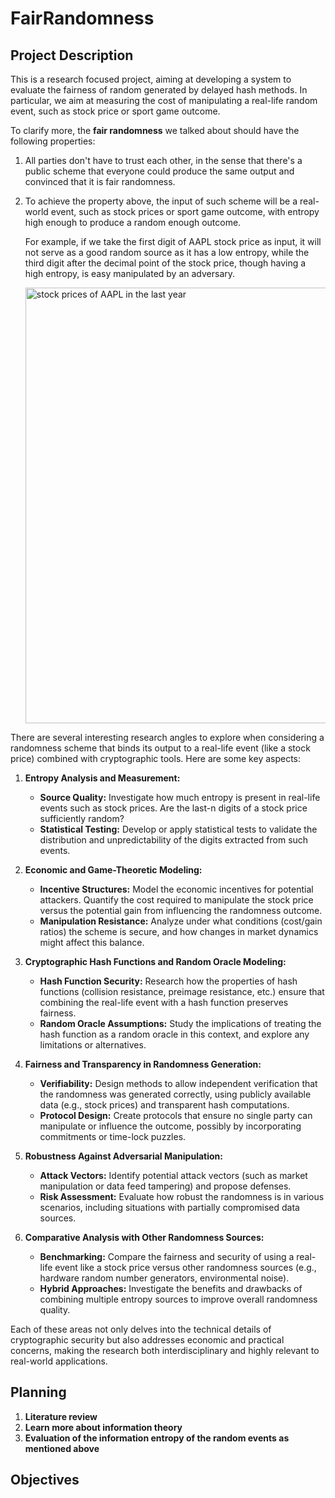 # FairRandomness

## Project Description
This is a research focused project, aiming at developing a system to evaluate the fairness of random generated by delayed hash methods. In particular, we aim at measuring the cost of manipulating a real-life random event, such as stock price or sport game outcome.

To clarify more, the **fair randomness** we talked about should have the following properties:

1. All parties don't have to trust each other, in the sense that there's a public scheme that everyone could produce the same output and convinced that it is fair randomness.
2. To achieve the property above, the input of such scheme will be a real-world event, such as stock prices or sport game outcome, with entropy high enough to produce a random enough outcome.

   For example, if we take the first digit of AAPL stock price as input, it will not serve as a good random source as it has a low entropy, while the third digit after the decimal point of the stock price, though having a high entropy, is easy manipulated by an adversary. 

   <img width="697" alt="stock prices of AAPL in the last year" src="https://github.com/user-attachments/assets/260ab014-673b-41e1-9092-e75c026fa354" />


There are several interesting research angles to explore when considering a randomness scheme that binds its output to a real-life event (like a stock price) combined with cryptographic tools. Here are some key aspects:

1. **Entropy Analysis and Measurement:**  
   - **Source Quality:** Investigate how much entropy is present in real-life events such as stock prices. Are the last-n digits of a stock price sufficiently random?  
   - **Statistical Testing:** Develop or apply statistical tests to validate the distribution and unpredictability of the digits extracted from such events.

2. **Economic and Game-Theoretic Modeling:**  
   - **Incentive Structures:** Model the economic incentives for potential attackers. Quantify the cost required to manipulate the stock price versus the potential gain from influencing the randomness outcome.  
   - **Manipulation Resistance:** Analyze under what conditions (cost/gain ratios) the scheme is secure, and how changes in market dynamics might affect this balance.

3. **Cryptographic Hash Functions and Random Oracle Modeling:**  
   - **Hash Function Security:** Research how the properties of hash functions (collision resistance, preimage resistance, etc.) ensure that combining the real-life event with a hash function preserves fairness.  
   - **Random Oracle Assumptions:** Study the implications of treating the hash function as a random oracle in this context, and explore any limitations or alternatives.

4. **Fairness and Transparency in Randomness Generation:**  
   - **Verifiability:** Design methods to allow independent verification that the randomness was generated correctly, using publicly available data (e.g., stock prices) and transparent hash computations.  
   - **Protocol Design:** Create protocols that ensure no single party can manipulate or influence the outcome, possibly by incorporating commitments or time-lock puzzles.

5. **Robustness Against Adversarial Manipulation:**  
   - **Attack Vectors:** Identify potential attack vectors (such as market manipulation or data feed tampering) and propose defenses.  
   - **Risk Assessment:** Evaluate how robust the randomness is in various scenarios, including situations with partially compromised data sources.

6. **Comparative Analysis with Other Randomness Sources:**  
   - **Benchmarking:** Compare the fairness and security of using a real-life event like a stock price versus other randomness sources (e.g., hardware random number generators, environmental noise).  
   - **Hybrid Approaches:** Investigate the benefits and drawbacks of combining multiple entropy sources to improve overall randomness quality.

Each of these areas not only delves into the technical details of cryptographic security but also addresses economic and practical concerns, making the research both interdisciplinary and highly relevant to real-world applications.
## Planning
1. **Literature review**
2. **Learn more about information theory**
3. **Evaluation of the information entropy of the random events as mentioned above**
## Objectives

